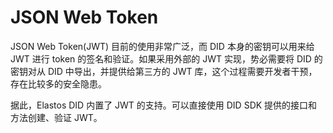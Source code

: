 # JSON Web Token

JSON Web Token(JWT) 目前的使用非常广泛，而 DID 本身的密钥可以用来给 JWT 进行 token 的签名和验证。如果采用外部的 JWT 实现，势必需要将 DID 的密钥对从 DID 中导出，并提供给第三方的 JWT 库，这个过程需要开发者干预，存在比较多的安全隐患。

据此，Elastos DID 内置了 JWT 的支持。可以直接使用 DID SDK 提供的接口和方法创建、验证 JWT。
